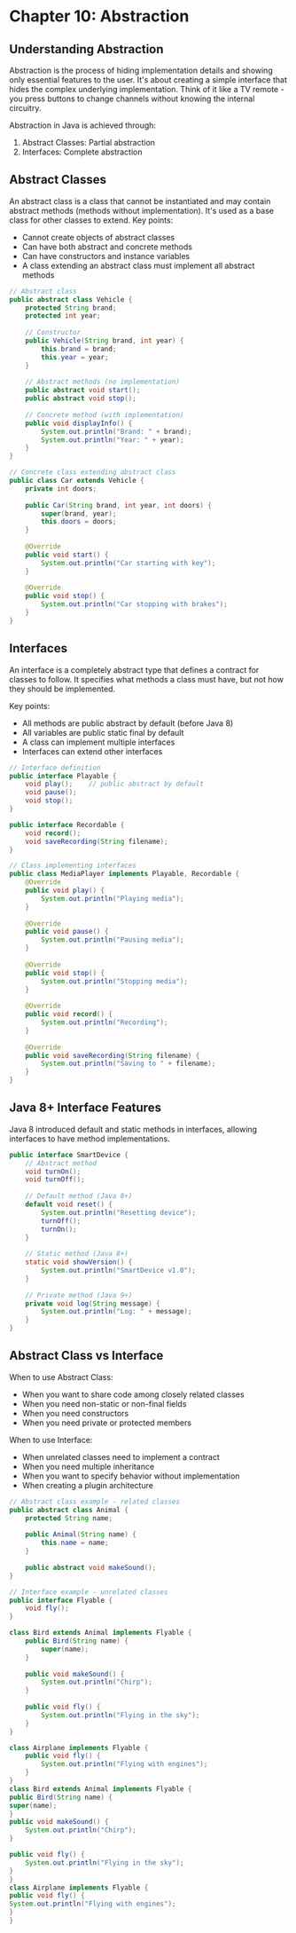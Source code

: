 # Chapter 10: Abstraction
## Understanding Abstraction
Abstraction is the process of hiding implementation details and showing only essential features to the user. It's about creating a simple interface that hides the complex underlying implementation. Think of it like a TV remote - you press buttons to change channels without knowing the internal circuitry.

Abstraction in Java is achieved through:

1. Abstract Classes: Partial abstraction
2. Interfaces: Complete abstraction

## Abstract Classes
An abstract class is a class that cannot be instantiated and may contain abstract methods (methods without implementation). It's used as a base class for other classes to extend.
Key points:

* Cannot create objects of abstract classes
* Can have both abstract and concrete methods
* Can have constructors and instance variables
* A class extending an abstract class must implement all abstract methods

```java 
// Abstract class
public abstract class Vehicle {
    protected String brand;
    protected int year;
    
    // Constructor
    public Vehicle(String brand, int year) {
        this.brand = brand;
        this.year = year;
    }
    
    // Abstract methods (no implementation)
    public abstract void start();
    public abstract void stop();
    
    // Concrete method (with implementation)
    public void displayInfo() {
        System.out.println("Brand: " + brand);
        System.out.println("Year: " + year);
    }
}

// Concrete class extending abstract class
public class Car extends Vehicle {
    private int doors;
    
    public Car(String brand, int year, int doors) {
        super(brand, year);
        this.doors = doors;
    }
    
    @Override
    public void start() {
        System.out.println("Car starting with key");
    }
    
    @Override
    public void stop() {
        System.out.println("Car stopping with brakes");
    }
}
```
## Interfaces
An interface is a completely abstract type that defines a contract for classes to follow. It specifies what methods a class must have, but not how they should be implemented.

Key points:

* All methods are public abstract by default (before Java 8)
* All variables are public static final by default
* A class can implement multiple interfaces
* Interfaces can extend other interfaces
```java 
// Interface definition
public interface Playable {
    void play();    // public abstract by default
    void pause();
    void stop();
}

public interface Recordable {
    void record();
    void saveRecording(String filename);
}

// Class implementing interfaces
public class MediaPlayer implements Playable, Recordable {
    @Override
    public void play() {
        System.out.println("Playing media");
    }
    
    @Override
    public void pause() {
        System.out.println("Pausing media");
    }
    
    @Override
    public void stop() {
        System.out.println("Stopping media");
    }
    
    @Override
    public void record() {
        System.out.println("Recording");
    }
    
    @Override
    public void saveRecording(String filename) {
        System.out.println("Saving to " + filename);
    }
}
```
## Java 8+ Interface Features
Java 8 introduced default and static methods in interfaces, allowing interfaces to have method implementations.
```java 
public interface SmartDevice {
    // Abstract method
    void turnOn();
    void turnOff();
    
    // Default method (Java 8+)
    default void reset() {
        System.out.println("Resetting device");
        turnOff();
        turnOn();
    }
    
    // Static method (Java 8+)
    static void showVersion() {
        System.out.println("SmartDevice v1.0");
    }
    
    // Private method (Java 9+)
    private void log(String message) {
        System.out.println("Log: " + message);
    }
}
```
## Abstract Class vs Interface
When to use Abstract Class:

* When you want to share code among closely related classes
* When you need non-static or non-final fields
* When you need constructors
* When you need private or protected members

When to use Interface:

* When unrelated classes need to implement a contract
* When you need multiple inheritance
* When you want to specify behavior without implementation
* When creating a plugin architecture
```java 
// Abstract class example - related classes
public abstract class Animal {
    protected String name;
    
    public Animal(String name) {
        this.name = name;
    }
    
    public abstract void makeSound();
}

// Interface example - unrelated classes
public interface Flyable {
    void fly();
}

class Bird extends Animal implements Flyable {
    public Bird(String name) {
        super(name);
    }
    
    public void makeSound() {
        System.out.println("Chirp");
    }
    
    public void fly() {
        System.out.println("Flying in the sky");
    }
}

class Airplane implements Flyable {
    public void fly() {
        System.out.println("Flying with engines");
    }
}
class Bird extends Animal implements Flyable {
public Bird(String name) {
super(name);
}
public void makeSound() {
    System.out.println("Chirp");
}

public void fly() {
    System.out.println("Flying in the sky");
}
}
class Airplane implements Flyable {
public void fly() {
System.out.println("Flying with engines");
}
}
```